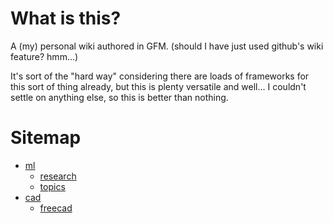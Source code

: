 # What is this?

A (my) personal wiki authored in GFM. (should I have just used github's wiki feature? hmm...)

It's sort of the "hard way" considering there are loads of frameworks for this sort of thing already, but this is plenty versatile and well... I couldn't settle on anything else, so this is better than nothing.

# Sitemap

<!--
We'll see how long I populate this manually before I get bored and add some kind of build script to auto-populate this.
-->

* [ml](ml)
  * [research](ml/research)
  * [topics](ml/topics)
* [cad](cad)
  * [freecad](cad/freecad)

